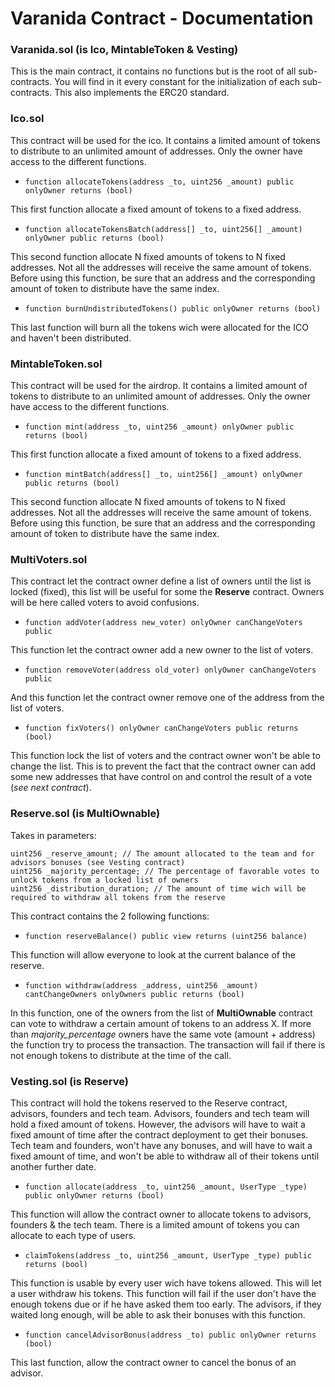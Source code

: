 # Varanida Contract - Documentation

### Varanida.sol (is Ico, MintableToken & Vesting)
This is the main contract, it contains no functions but is the root of all sub-contracts.
You will find in it every constant for the initialization of each sub-contracts.
This also implements the ERC20 standard.

### Ico.sol
This contract will be used for the ico.
It contains a limited amount of tokens to distribute to an unlimited amount of addresses.
Only the owner have access to the different functions.

+ `function allocateTokens(address _to, uint256 _amount) public onlyOwner returns (bool)`

This first function allocate a fixed amount of tokens to a fixed address.

+ `function allocateTokensBatch(address[] _to, uint256[] _amount) onlyOwner public returns (bool)`

This second function allocate N fixed amounts of tokens to N fixed addresses.
Not all the addresses will receive the same amount of tokens.
Before using this function, be sure that an address and the corresponding amount of token to distribute have the same index.

+ `function burnUndistributedTokens() public onlyOwner returns (bool)`

This last function will burn all the tokens wich were allocated for the ICO and haven't been distributed.

### MintableToken.sol
This contract will be used for the airdrop.
It contains a limited amount of tokens to distribute to an unlimited amount of addresses.
Only the owner have access to the different functions.

+ `function mint(address _to, uint256 _amount) onlyOwner public returns (bool)`

This first function allocate a fixed amount of tokens to a fixed address.

+ `function mintBatch(address[] _to, uint256[] _amount) onlyOwner public returns (bool)`

This second function allocate N fixed amounts of tokens to N fixed addresses.
Not all the addresses will receive the same amount of tokens.
Before using this function, be sure that an address and the corresponding amount of token to distribute have the same index.

### MultiVoters.sol

This contract let the contract owner define a list of owners until the list is locked (fixed),
this list will be useful for some the __Reserve__ contract. Owners will be here called voters
to avoid confusions.

 + `function addVoter(address new_voter) onlyOwner canChangeVoters public`

 This function let the contract owner add a new owner to the list of voters.

 + `function removeVoter(address old_voter) onlyOwner canChangeVoters public`

 And this function let the contract owner remove one of the address from the list of voters.

 + `function fixVoters() onlyOwner canChangeVoters public returns (bool)`

This function lock the list of voters and the contract owner won't be able to change the list.
This is to prevent the fact that the contract owner can add some new addresses that have control on and control the result of a vote (_see next contract_).

### Reserve.sol (is MultiOwnable)

Takes in parameters:
```
uint256 _reserve_amount; // The amount allocated to the team and for advisors bonuses (see Vesting contract)
uint256 _majority_percentage; // The percentage of favorable votes to unlock tokens from a locked list of owners
uint256 _distribution_duration; // The amount of time wich will be required to withdraw all tokens from the reserve
```

This contract contains the 2 following functions:

 + `function reserveBalance() public view returns (uint256 balance)`

This function will allow everyone to look at the current balance of the reserve.

 + `function withdraw(address _address, uint256 _amount) cantChangeOwners onlyOwners public returns (bool)`

In this function, one of the owners from the list of __MultiOwnable__ contract can vote to withdraw a certain amount of tokens to an address X.
If more than _majority_percentage_ owners have the same vote (amount + address) the function try to process the transaction.
The transaction will fail if there is not enough tokens to distribute at the time of the call.

### Vesting.sol (is Reserve)

This contract will hold the tokens reserved to the Reserve contract, advisors, founders and tech team.
Advisors, founders and tech team will hold a fixed amount of tokens.
However, the advisors will have to wait a fixed amount of time after the contract deployment to get their bonuses.
Tech team and founders, won't have any bonuses,
and will have to wait a fixed amount of time,
and won't be able to withdraw all of their tokens until another further date.

 + `function allocate(address _to, uint256 _amount, UserType _type) public onlyOwner returns (bool)`

This function will allow the contract owner to allocate tokens to advisors, founders & the tech team.
There is a limited amount of tokens you can allocate to each type of users.

 + `claimTokens(address _to, uint256 _amount, UserType _type) public returns (bool)`

 This function is usable by every user wich have tokens allowed.
 This will let a user withdraw his tokens.
 This function will fail if the user don't have the enough tokens due or if he have asked them too early.
 The advisors, if they waited long enough, will be able to ask their bonuses with this function.

 + `function cancelAdvisorBonus(address _to) public onlyOwner returns (bool)`

  This last function, allow the contract owner to cancel the bonus of an advisor.
